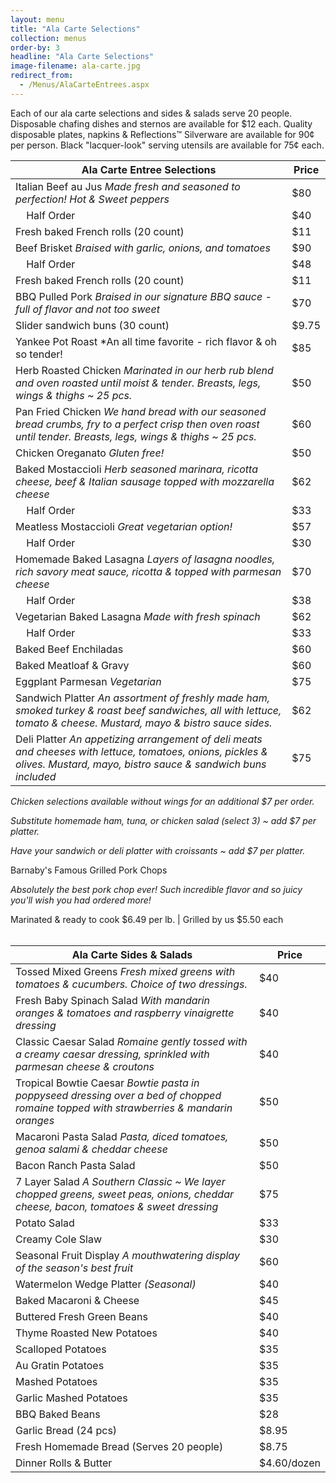 ```yaml
---
layout: menu
title: "Ala Carte Selections"
collection: menus
order-by: 3
headline: "Ala Carte Selections"
image-filename: ala-carte.jpg
redirect_from:
  - /Menus/AlaCarteEntrees.aspx
---
```


Each of our ala carte selections and sides & salads serve 20 people. Disposable
chafing dishes and sternos are available for \$12 each. Quality disposable
plates, napkins & Reflections™ Silverware are available for 90¢ per person.
Black "lacquer-look" serving utensils are available for 75¢ each.

| Ala Carte Entree Selections                                                                                                                                               | Price  |
| ------------------------------------------------------------------------------------------------------------------------------------------------------------------------- | ------ |
| Italian Beef au Jus _Made fresh and seasoned to perfection! Hot & Sweet peppers_                                                                                          | \$80   |
| &nbsp;&nbsp;&nbsp;&nbsp;Half Order                                                                                                                                        | \$40   |
| Fresh baked French rolls (20 count)                                                                                                                                       | \$11   |
| Beef Brisket _Braised with garlic, onions, and tomatoes_                                                                                                                  | \$90   |
| &nbsp;&nbsp;&nbsp;&nbsp;Half Order                                                                                                                                        | \$48   |
| Fresh baked French rolls (20 count)                                                                                                                                       | \$11   |
| BBQ Pulled Pork _Braised in our signature BBQ sauce - full of flavor and not too sweet_                                                                                   | \$70   |
| Slider sandwich buns (30 count)                                                                                                                                           | \$9.75 |
| Yankee Pot Roast \*An all time favorite - rich flavor & oh so tender!                                                                                                     | \$85   |
| Herb Roasted Chicken _Marinated in our herb rub blend and oven roasted until moist & tender. Breasts, legs, wings & thighs ~ 25 pcs._                                     | \$50   |
| Pan Fried Chicken _We hand bread with our seasoned bread crumbs, fry to a perfect crisp then oven roast until tender. Breasts, legs, wings & thighs ~ 25 pcs._            | \$60   |
| Chicken Oreganato _Gluten free!_                                                                                                                                          | \$50   |
| Baked Mostaccioli _Herb seasoned marinara, ricotta cheese, beef & Italian sausage topped with mozzarella cheese_                                                          | \$62   |
| &nbsp;&nbsp;&nbsp;&nbsp;Half Order                                                                                                                                        | \$33   |
| Meatless Mostaccioli _Great vegetarian option!_                                                                                                                           | \$57   |
| &nbsp;&nbsp;&nbsp;&nbsp;Half Order                                                                                                                                        | \$30   |
| Homemade Baked Lasagna _Layers of lasagna noodles, rich savory meat sauce, ricotta & topped with parmesan cheese_                                                         | \$70   |
| &nbsp;&nbsp;&nbsp;&nbsp;Half Order                                                                                                                                        | \$38   |
| Vegetarian Baked Lasagna _Made with fresh spinach_                                                                                                                        | \$62   |
| &nbsp;&nbsp;&nbsp;&nbsp;Half Order                                                                                                                                        | \$33   |
| Baked Beef Enchiladas                                                                                                                                                     | \$60   |
| Baked Meatloaf & Gravy                                                                                                                                                    | \$60   |
| Eggplant Parmesan _Vegetarian_                                                                                                                                            | \$75   |
| Sandwich Platter _An assortment of freshly made ham, smoked turkey & roast beef sandwiches, all with lettuce, tomato & cheese. Mustard, mayo & bistro sauce sides._       | \$62   |
| Deli Platter _An appetizing arrangement of deli meats and cheeses with lettuce, tomatoes, onions, pickles & olives. Mustard, mayo, bistro sauce & sandwich buns included_ | \$75   |

_Chicken selections available without wings for an additional \$7 per order._

_Substitute homemade ham, tuna, or chicken salad (select 3) ~ add \$7 per
platter._

_Have your sandwich or deli platter with croissants ~ add \$7 per platter._

Barnaby's Famous Grilled Pork Chops

_Absolutely the best pork chop ever! Such incredible flavor and so juicy you'll
wish you had ordered more!_

Marinated & ready to cook $6.49 per lb. | Grilled by us $5.50 each
<br /><br />

| Ala Carte Sides & Salads                                                                                                              | Price        |
| ------------------------------------------------------------------------------------------------------------------------------------- | ------------ |
| Tossed Mixed Greens _Fresh mixed greens with tomatoes & cucumbers. Choice of two dressings._                                          | \$40         |
| Fresh Baby Spinach Salad _With mandarin oranges & tomatoes and raspberry vinaigrette dressing_                                        | \$40         |
| Classic Caesar Salad _Romaine gently tossed with a creamy caesar dressing, sprinkled with parmesan cheese & croutons_                 | \$40         |
| Tropical Bowtie Caesar _Bowtie pasta in poppyseed dressing over a bed of chopped romaine topped with strawberries & mandarin oranges_ | \$50         |
| Macaroni Pasta Salad _Pasta, diced tomatoes, genoa salami & cheddar cheese_                                                           | \$50         |
| Bacon Ranch Pasta Salad                                                                                                               | \$50         |
| 7 Layer Salad _A Southern Classic ~ We layer chopped greens, sweet peas, onions, cheddar cheese, bacon, tomatoes & sweet dressing_    | \$75         |
| Potato Salad                                                                                                                          | \$33         |
| Creamy Cole Slaw                                                                                                                      | \$30         |
| Seasonal Fruit Display _A mouthwatering display of the season's best fruit_                                                           | \$60         |
| Watermelon Wedge Platter _(Seasonal)_                                                                                                 | \$40         |
| Baked Macaroni & Cheese                                                                                                               | \$45         |
| Buttered Fresh Green Beans                                                                                                            | \$40         |
| Thyme Roasted New Potatoes                                                                                                            | \$40         |
| Scalloped Potatoes                                                                                                                    | \$35         |
| Au Gratin Potatoes                                                                                                                    | \$35         |
| Mashed Potatoes                                                                                                                       | \$35         |
| Garlic Mashed Potatoes                                                                                                                | \$35         |
| BBQ Baked Beans                                                                                                                       | \$28         |
| Garlic Bread (24 pcs)                                                                                                                 | \$8.95       |
| Fresh Homemade Bread (Serves 20 people)                                                                                               | \$8.75       |
| Dinner Rolls & Butter                                                                                                                 | \$4.60/dozen |

